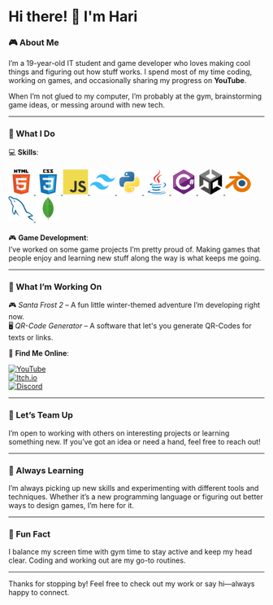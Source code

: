 # Hi there! 👋 I'm Hari  

### 🎮 About Me  
I’m a 19-year-old IT student and game developer who loves making cool things and figuring out how stuff works. I spend most of my time coding, working on games, and occasionally sharing my progress on **YouTube**.  

When I’m not glued to my computer, I’m probably at the gym, brainstorming game ideas, or messing around with new tech.  

---

### 🚀 What I Do  
💻 **Skills**:  
<h4 align="left">
  <a href="https://developer.mozilla.org/en-US/docs/Web/HTML" target="_blank">
    <img src="https://raw.githubusercontent.com/devicons/devicon/master/icons/html5/html5-original-wordmark.svg" alt="html5" width="50" height="50"/>
  </a>
  <a href="https://developer.mozilla.org/en-US/docs/Web/CSS" target="_blank">
    <img src="https://raw.githubusercontent.com/devicons/devicon/master/icons/css3/css3-original-wordmark.svg" alt="css3" width="50" height="50"/>
  </a>
  <a href="https://www.javascript.com" target="_blank">
    <img src="https://raw.githubusercontent.com/devicons/devicon/master/icons/javascript/javascript-original.svg" alt="javascript" width="50" height="50"/>
  </a>
  <a href="https://tailwindcss.com/" target="_blank">
    <img src="https://raw.githubusercontent.com/devicons/devicon/master/icons/tailwindcss/tailwindcss-original.svg" alt="tailwind" width="50" height="50"/>
  </a>
  <a href="https://www.python.org" target="_blank">
    <img src="https://raw.githubusercontent.com/devicons/devicon/master/icons/python/python-original.svg" alt="python" width="50" height="50"/>
  </a>
  <a href="https://www.java.com" target="_blank">
    <img src="https://raw.githubusercontent.com/devicons/devicon/master/icons/java/java-original.svg" alt="java" width="50" height="50"/>
  </a>
  <a href="https://www.microsoft.com/en-us/windows/csharp" target="_blank">
    <img src="https://raw.githubusercontent.com/devicons/devicon/master/icons/csharp/csharp-original.svg" alt="csharp" width="50" height="50"/>
  </a>
  <a href="https://unity.com/" target="_blank">
    <img src="https://raw.githubusercontent.com/devicons/devicon/master/icons/unity/unity-original.svg" alt="unity" width="50" height="50"/>
  </a>
  <a href="https://www.blender.org/" target="_blank">
    <img src="https://raw.githubusercontent.com/devicons/devicon/master/icons/blender/blender-original.svg" alt="blender" width="50" height="50"/>
  </a>
  <a href="https://www.mysql.com/" target="_blank">
    <img src="https://raw.githubusercontent.com/devicons/devicon/master/icons/mysql/mysql-original.svg" alt="mysql" width="50" height="50"/>
  </a>
  <a href="https://www.mongodb.com/" target="_blank">
    <img src="https://raw.githubusercontent.com/devicons/devicon/master/icons/mongodb/mongodb-original.svg" alt="mongodb" width="50" height="50"/>
  </a>
</h4>


🎮 **Game Development**:  
I’ve worked on some game projects I’m pretty proud of. Making games that people enjoy and learning new stuff along the way is what keeps me going.  

---

### 🌟 What I’m Working On  
🎮 *Santa Frost 2* – A fun little winter-themed adventure I’m developing right now.  
🖥️ *QR-Code Generator* – A software that let's you generate QR-Codes for texts or links.

🔗 **Find Me Online**: 

[![YouTube](https://img.shields.io/badge/youtube-red?style=for-the-badge&logo=youtube)](https://www.youtube.com/@harigamedev)  
[![Itch.io](https://img.shields.io/badge/itch.io-white?style=for-the-badge&logo=itch.io)](https://harigamesdev.itch.io/)  
[![Discord](https://img.shields.io/badge/discord-black?style=for-the-badge&logo=discord)](https://discord.gg/6DzatWFnZX)  

---

### 🤝 Let’s Team Up  
I’m open to working with others on interesting projects or learning something new. If you’ve got an idea or need a hand, feel free to reach out!  

---

### 🌱 Always Learning  
I’m always picking up new skills and experimenting with different tools and techniques. Whether it’s a new programming language or figuring out better ways to design games, I’m here for it.  

---

### 🎉 Fun Fact  
I balance my screen time with gym time to stay active and keep my head clear. Coding and working out are my go-to routines.  

---

Thanks for stopping by! Feel free to check out my work or say hi—always happy to connect.
